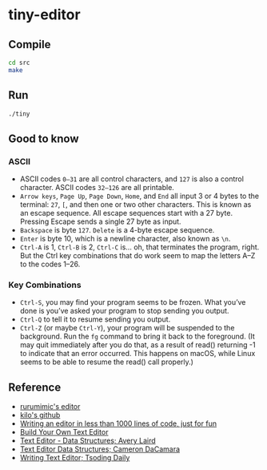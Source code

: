 # tiny-editor

## Compile
```bash
cd src
make
```

## Run
```bash
./tiny
```
## Good to know
### ASCII
- ASCII codes `0–31` are all control characters, and `127` is also a control character. ASCII codes `32–126` are all printable.
- `Arrow keys`, `Page Up`, `Page Down`, `Home`, and `End` all input 3 or 4 bytes to the terminal: `27`, `[`, and then one or two other characters. This is known as an escape sequence. All escape sequences start with a 27 byte. Pressing Escape sends a single 27 byte as input.
- `Backspace` is byte `127`. `Delete` is a 4-byte escape sequence.
- `Enter` is byte 10, which is a newline character, also known as `\n`.
- `Ctrl-A` is 1, `Ctrl-B` is 2, `Ctrl-C` is… oh, that terminates the program, right. But the Ctrl key combinations that do work seem to map the letters A–Z to the codes 1–26.

### Key Combinations
- `Ctrl-S`, you may find your program seems to be frozen. What you’ve done is you’ve asked your program to stop sending you output. 
- `Ctrl-Q` to tell it to resume sending you output.
- `Ctrl-Z` (or maybe `Ctrl-Y`), your program will be suspended to the background. Run the `fg` command to bring it back to the foreground. (It may quit immediately after you do that, as a result of read() returning -1 to indicate that an error occurred. This happens on macOS, while Linux seems to be able to resume the read() call properly.)

## Reference
- [rurumimic's editor](https://github.com/rurumimic/editor)
- [kilo's github](https://github.com/antirez/kilo)
- [Writing an editor in less than 1000 lines of code, just for fun](http://antirez.com/news/108)
- [Build Your Own Text Editor](https://viewsourcecode.org/snaptoken/kilo/)
- [Text Editor - Data Structures; Avery Laird](https://www.averylaird.com/programming/the%20text%20editor/2017/09/30/the-piece-table)
- [Text Editor Data Structures; Cameron DaCamara](https://cdacamar.github.io/data%20structures/algorithms/benchmarking/text%20editors/c++/editor-data-structures/)
- [Writing Text Editor; Tsoding Daily](https://youtu.be/2UY_Am-Q-oI)
